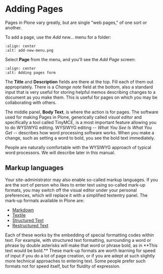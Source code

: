 # Adding Pages

Pages in Plone vary greatly, but are single "web pages," of one sort or
another.

To add a page, use the *Add new...* menu for a folder:

```{figure} adding-pages_add-menu.png
:align: center
:alt: add-new-menu.png
```

Select **Page** from the menu, and you'll see the *Add Page* screen:

```{figure} adding-pages_add-form.png
:align: center
:alt: Adding pages form
```

The **Title** and **Description** fields are there at the top. Fill each of them out appropriately. There is a *Change note* field at the bottom, also a standard input that is very useful for storing helpful memos describing changes to a document as you make them.
This is useful for pages on which you may be collaborating with others.

The middle panel, **Body Text**, is where the action is for pages.
The software used for making Pages in Plone, generically called *visual editor* and specifically a tool called TinyMCE, is a most important feature allowing you to do WYSIWYG editing.
WYSIWYG editing -- *What You See Is What You Get* -- describes how word processing software works.
When you make a change, such as setting a word to bold, you see the bold text immediately.

People are naturally comfortable with the WYSIWYG approach of typical word processors. We will describe later in this manual.

## Markup languages

Your site-administrator may also enable so-called markup languages.
If you are the sort of person who likes to enter text using so-called mark-up formats, you may switch off the visual editor under your personal preferences, which will replace it with a simplified textentry panel.
The mark-up formats available in Plone are:

- [Markdown](http://en.wikipedia.org/wiki/Markdown)
- [Textile](http://en.wikipedia.org/wiki/Textile_%28markup_language%29)
- [Structured Text](http://www.zope.org/Documentation/Articles/STX)
- [Restructured Text](http://en.wikipedia.org/wiki/ReStructuredText)

Each of these works by the embedding of special formatting codes within text.
For example, with structured text formatting, surrounding a word or phrase by double asterisks will make that word or phrase bold, as in \*\*This text would be bold.\*\*
These mark-up formats are worth learning for speed of input if you do a lot of page creation, or if you are adept at such slightly more technical approaches to entering text.
Some people prefer such formats not for speed itself, but for fluidity of expression.
